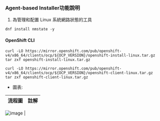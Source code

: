 ### Agent-based Installer功能說明
1. 為管理和配置 Linux 系統網路狀態的工具

```
dnf install nmstate -y
```


#### OpenShift CLI 
```
curl -LO https://mirror.openshift.com/pub/openshift-v4/x86_64/clients/ocp/${OCP_VERSION}/openshift-install-linux.tar.gz
tar zxf openshift-install-linux.tar.gz
```
```
curl -LO https://mirror.openshift.com/pub/openshift-v4/x86_64/clients/ocp/${OCP_VERSION}/openshift-client-linux.tar.gz
tar zxf openshift-client-linux.tar.gz
```

- 圖表:

流程圖 | 註解
------|----

![image](https://github.com/gary901213/dco_test/assets/103558648/e18f73cd-dac5-4a79-8d35-889588428ce1) | 
